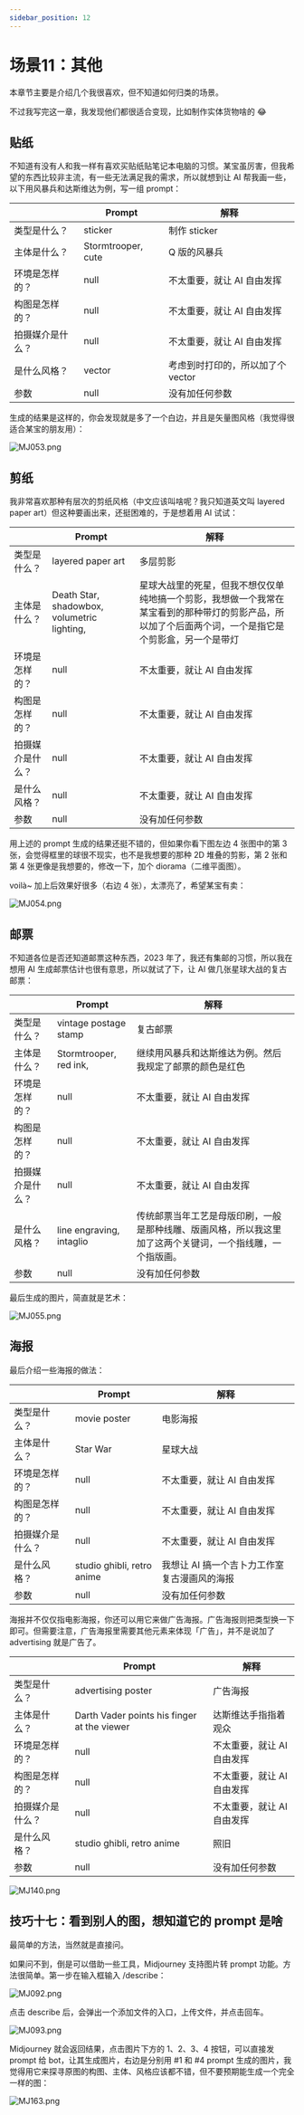 ```yaml
---
sidebar_position: 12
---
```

# 场景11：其他

本章节主要是介绍几个我很喜欢，但不知道如何归类的场景。

不过我写完这一章，我发现他们都很适合变现，比如制作实体货物啥的 😂

## 贴纸

不知道有没有人和我一样有喜欢买贴纸贴笔记本电脑的习惯。某宝虽厉害，但我希望的东西比较非主流，有一些无法满足我的需求，所以就想到让 AI 帮我画一些，以下用风暴兵和达斯维达为例，写一组 prompt：

|          | **Prompt**         | **解释**               |
| -------- | ------------------ | -------------------- |
| 类型是什么？   | sticker            | 制作 sticker           |
| 主体是什么？   | Stormtrooper, cute | Q 版的风暴兵              |
| 环境是怎样的？  | null               | 不太重要，就让 AI 自由发挥      |
| 构图是怎样的？  | null               | 不太重要，就让 AI 自由发挥      |
| 拍摄媒介是什么？ | null               | 不太重要，就让 AI 自由发挥      |
| 是什么风格？   | vector             | 考虑到时打印的，所以加了个 vector |
| 参数       | null               | 没有加任何参数              |

生成的结果是这样的，你会发现就是多了一个白边，并且是矢量图风格（我觉得很适合某宝的朋友用）：

![MJ053.png](https://res.craft.do/user/full/d845172f-becd-4255-bf79-d722098b2d83/doc/15EA26B6-9B49-4076-B8D8-DFE53ABD52C8/30B1A9F2-76DD-4D6C-9331-0D1019E0DCDE_2/fQQfbEPe5CZA5WV5I6MkyeFFECM3V5SAnfuM19IDyaEz/MJ053.png)

## 剪纸

我非常喜欢那种有层次的剪纸风格（中文应该叫啥呢？我只知道英文叫 layered paper art）但这种要画出来，还挺困难的，于是想着用 AI 试试：

|          | **Prompt**                                  | **解释**                                                                      |
| -------- | ------------------------------------------- | --------------------------------------------------------------------------- |
| 类型是什么？   | layered paper art                           | 多层剪影                                                                        |
| 主体是什么？   | Death Star, shadowbox, volumetric lighting, | 星球大战里的死星，但我不想仅仅单纯地搞一个剪影，我想做一个我常在某宝看到的那种带灯的剪影产品，所以加了个后面两个词，一个是指它是个剪影盒，另一个是带灯 |
| 环境是怎样的？  | null                                        | 不太重要，就让 AI 自由发挥                                                             |
| 构图是怎样的？  | null                                        | 不太重要，就让 AI 自由发挥                                                             |
| 拍摄媒介是什么？ | null                                        | 不太重要，就让 AI 自由发挥                                                             |
| 是什么风格？   | null                                        | 不太重要，就让 AI 自由发挥                                                             |
| 参数       | null                                        | 没有加任何参数                                                                     |

用上述的 prompt 生成的结果还挺不错的，但如果你看下图左边 4 张图中的第 3 张，会觉得框里的球很不现实，也不是我想要的那种 2D 堆叠的剪影，第 2 张和第 4 张更像是我想要的，修改一下，加个 diorama（二维平面图）。

voilà~ 加上后效果好很多（右边 4 张），太漂亮了，希望某宝有卖：

![MJ054.png](https://res.craft.do/user/full/d845172f-becd-4255-bf79-d722098b2d83/doc/15EA26B6-9B49-4076-B8D8-DFE53ABD52C8/3B4F6B80-463B-4085-A745-72259C4A5A7A_2/CurTBA9GICmGj2QNn2KRs919J96VYafOSNyUUtwsubgz/MJ054.png)

## 邮票

不知道各位是否还知道邮票这种东西，2023 年了，我还有集邮的习惯，所以我在想用 AI 生成邮票估计也很有意思，所以就试了下，让 AI 做几张星球大战的复古邮票：

|          | **Prompt**               | **解释**                                                |
| -------- | ------------------------ | ----------------------------------------------------- |
| 类型是什么？   | vintage postage stamp    | 复古邮票                                                  |
| 主体是什么？   | Stormtrooper, red ink,   | 继续用风暴兵和达斯维达为例。然后我规定了邮票的颜色是红色                          |
| 环境是怎样的？  | null                     | 不太重要，就让 AI 自由发挥                                       |
| 构图是怎样的？  | null                     | 不太重要，就让 AI 自由发挥                                       |
| 拍摄媒介是什么？ | null                     | 不太重要，就让 AI 自由发挥                                       |
| 是什么风格？   | line engraving, intaglio | 传统邮票当年工艺是母版印刷，一般是那种线雕、版画风格，所以我这里加了这两个关键词，一个指线雕，一个指版画。 |
| 参数       | null                     | 没有加任何参数                                               |

最后生成的图片，简直就是艺术：

![MJ055.png](https://res.craft.do/user/full/d845172f-becd-4255-bf79-d722098b2d83/doc/15EA26B6-9B49-4076-B8D8-DFE53ABD52C8/92B9E182-EDC8-4560-9C8B-D15D4662D0A3_2/rFV6Aa396xv5mUR9hB8dCT85yjEVZvUZ52o8huicuh0z/MJ055.png)

## 海报

最后介绍一些海报的做法：

|          | **Prompt**                 | **解释**                   |
| -------- | -------------------------- | ------------------------ |
| 类型是什么？   | movie poster               | 电影海报                     |
| 主体是什么？   | Star War                   | 星球大战                     |
| 环境是怎样的？  | null                       | 不太重要，就让 AI 自由发挥          |
| 构图是怎样的？  | null                       | 不太重要，就让 AI 自由发挥          |
| 拍摄媒介是什么？ | null                       | 不太重要，就让 AI 自由发挥          |
| 是什么风格？   | studio ghibli, retro anime | 我想让 AI 搞一个吉卜力工作室复古漫画风的海报 |
| 参数       | null                       | 没有加任何参数                  |

海报并不仅仅指电影海报，你还可以用它来做广告海报。广告海报则把类型换一下即可。但需要注意，广告海报里需要其他元素来体现「广告」，并不是说加了 advertising 就是广告了。

|          | **Prompt**                                  | **解释**          |
| -------- | ------------------------------------------- | --------------- |
| 类型是什么？   | advertising poster                          | 广告海报            |
| 主体是什么？   | Darth Vader points his finger at the viewer | 达斯维达手指指着观众      |
| 环境是怎样的？  | null                                        | 不太重要，就让 AI 自由发挥 |
| 构图是怎样的？  | null                                        | 不太重要，就让 AI 自由发挥 |
| 拍摄媒介是什么？ | null                                        | 不太重要，就让 AI 自由发挥 |
| 是什么风格？   | studio ghibli, retro anime                  | 照旧              |
| 参数       | null                                        | 没有加任何参数         |

![MJ140.png](https://res.craft.do/user/full/d845172f-becd-4255-bf79-d722098b2d83/doc/15EA26B6-9B49-4076-B8D8-DFE53ABD52C8/60483EBF-3ED1-4CB9-872A-4A3B73AB62FA_2/TNdcqY1IyJJPl0MlByVWdRzbEufThwmemHdjytFRgOAz/MJ140.png)

## 技巧十七：看到别人的图，想知道它的 prompt 是啥

最简单的方法，当然就是直接问。

如果问不到，倒是可以借助一些工具，Midjourney 支持图片转 prompt 功能。方法很简单。第一步在输入框输入 /describe：

![MJ092.png](https://res.craft.do/user/full/d845172f-becd-4255-bf79-d722098b2d83/doc/15EA26B6-9B49-4076-B8D8-DFE53ABD52C8/1F561044-20D9-4FEB-BC08-B59BBFB872E1_2/Pu4U2CcTsM6jbPy40CPQxi6Cqm92cP9yvPqUDgJYtY4z/MJ092.png)

点击 describe 后，会弹出一个添加文件的入口，上传文件，并点击回车。

![MJ093.png](https://res.craft.do/user/full/d845172f-becd-4255-bf79-d722098b2d83/doc/15EA26B6-9B49-4076-B8D8-DFE53ABD52C8/0B2596AD-17E5-41D3-B34A-697FAF8DEEBD_2/vYKAgEFUwNbRALujXI1KsSUVVUJIFZUv6qxa6CRRC9kz/MJ093.png)

Midjourney 就会返回结果，点击图片下方的 1、2、3、4 按钮，可以直接发 prompt 给 bot，让其生成图片，右边是分别用 #1 和 #4 prompt 生成的图片，我觉得用它来探寻原图的构图、主体、风格应该都不错，但不要预期能生成一个完全一样的图：

![MJ163.png](https://res.craft.do/user/full/d845172f-becd-4255-bf79-d722098b2d83/doc/15EA26B6-9B49-4076-B8D8-DFE53ABD52C8/2FCC53CF-07B7-4251-B948-CCF8B63A0084_2/ROSf6SUiO3bhytuRc3Aeb8HcxYMqavypEXz9WMjIz5gz/MJ163.png)

